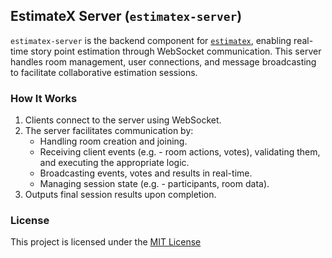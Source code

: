 ## EstimateX Server (`estimatex-server`)

`estimatex-server` is the backend component for [`estimatex`](https://github.com/skamranahmed/estimatex), enabling real-time story point estimation through WebSocket communication. This server handles room management, user connections, and message broadcasting to facilitate collaborative estimation sessions.

### How It Works
1. Clients connect to the server using WebSocket.
2. The server facilitates communication by:
   - Handling room creation and joining.
   - Receiving client events (e.g. - room actions, votes), validating them, and executing the appropriate logic.
   - Broadcasting events, votes and results in real-time.
   - Managing session state (e.g. - participants, room data).
3. Outputs final session results upon completion.

### License
This project is licensed under the [MIT License](https://choosealicense.com/licenses/mit/)